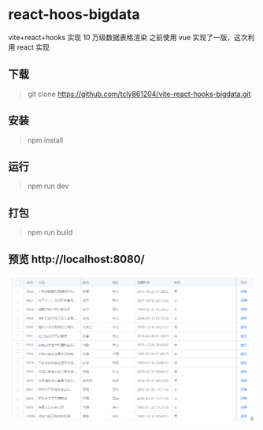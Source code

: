 # react-hoos-bigdata

vite+react+hooks 实现 10 万级数据表格渲染
之前使用 vue 实现了一版，这次利用 react 实现

## 下载

> git clone https://github.com/tcly861204/vite-react-hooks-bigdata.git

## 安装

> npm install

## 运行

> npm run dev

## 打包

> npm run build

## 预览 http://localhost:8080/

![avatar](./doc/bigdata.png)
